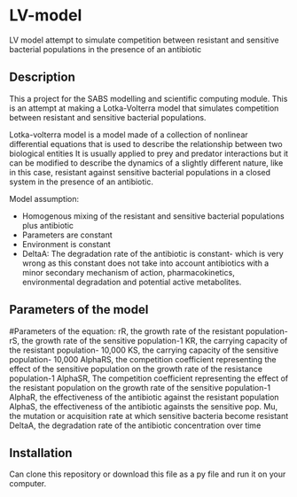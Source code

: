 # LV-model
LV model attempt to simulate competition between resistant and sensitive bacterial populations in the presence of an antibiotic

## Description

This a project for the SABS modelling and scientific computing module. This is an attempt at making a Lotka-Volterra model that simulates competition between resistant and sensitive bacterial populations.

Lotka-volterra model is a model made of a collection of nonlinear differential equations that is used to describe the relationship between two biological entities It is usually applied to prey and predator interactions but it can be modified to describe the dynamics of a slightly different nature, like in this case, resistant against sensitive bacterial populations in a closed system in the presence of an antibiotic.

Model assumption:


- Homogenous mixing of the resistant and sensitive bacterial populations plus antibiotic
- Parameters are constant
- Environment is constant
- DeltaA: The degradation rate of the antibiotic is constant- which is very wrong as this constant does not take into account antibiotics with a minor secondary mechanism of action, pharmacokinetics, environmental degradation and potential active metabolites.

## Parameters of the model

#Parameters of the equation:
    rR, the growth rate of the resistant population-
    rS, the growth rate of the sensitive population-1
    KR, the carrying capacity of the resistant population- 10,000
    KS, the carrying capacity of the sensitive population- 10,000
    AlphaRS, the competition coefficient representing the effect of the sensitive population on the growth rate of the resistance population-1
    AlphaSR, The competition coefficient representing the effect of the resistant population on the growth rate of the sensitive population-1
    AlphaR, the effectiveness of the antibiotic against the resistant population
    AlphaS, the effectiveness of the antibiotic againsts the sensitive pop.
    Mu, the mutation or acquisition rate at which sensitive bacteria become resistant
    DeltaA, the degradation rate of the antibiotic concentration over time

## Installation

Can clone this repository or download this file as a py file and run it on your computer.

